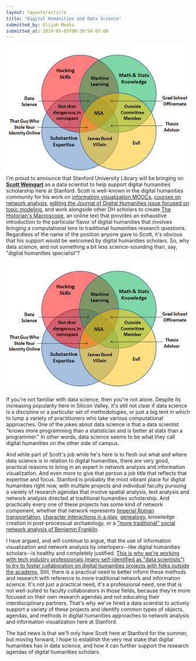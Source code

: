 ```yaml
---
layout: layouts/article
title: "Digital Humanities and Data Science"
submitted_by: Elijah Meeks
submitted_at: 2014-05-05T08:39:54-07:00
---
```


![](../post-images/VennDiagram2.png)
I'm proud to announce that Stanford University Library will be bringing on **[Scott Weingart](http://www.scottbot.net/HIAL/?page_id=22226)** as a data scientist to help support digital humanities scholarship here at Stanford. Scott is well-known in the digital humanities community for his work on [information visualization MOOCs](http://ivmooc.cns.iu.edu/), [courses on network analysis](http://dhsi.org/courses.php), [editing the Journal of Digital Humanities issue focused on topic modeling](http://journalofdigitalhumanities.org/2-1/dh-contribution-to-topic-modeling/), and work alongside other DH scholars to create [The Historian's Macroscope](http://www.themacroscope.org/), an online text that provides an exhaustive introduction to the particular flavor of digital humanities that involves bringing a computational lens to traditional humanities research questions. Regardless of the name of the position anyone gave to Scott, it's obvious that his support would be welcomed by digital humanities scholars. So, why data science, and not something a bit less science-sounding than, say, "digital humanities specialist"?


[![](../post-images/VennDiagram2.png)
](http://joelgrus.com/2013/06/09/post-prism-data-science-venn-diagram/)


If you're not familiar with data science, then you're not alone. Despite its increasing popularity here in Silicon Valley, it's still not clear if data science is a discipline or a particular set of methodologies, or just a big tent in which to lump a variety of practitioners who take various computational approaches. One of the jokes about data science is that a data scientist "knows more programming than a statistician and is better at stats than a programmer." In other words, data science seems to be what they call digital humanities on the other side of campus.


And while part of Scott's job while he's here is to flesh out what and where data science is in relation to digital humanities, there are very good, practical reasons to bring in an expert in network analysis and information visualization. And even more to give that person a job title that reflects that expertise and focus. Stanford is probably the most vibrant place for digital humanities right now, with multiple projects and individual faculty pursuing a variety of research agendas that involve spatial analysis, text analysis and network analysis directed at traditional humanities scholarship. And practically every one of these projects has some kind of network component, whether that network represents [Imperial Roman transportation](http://orbis.stanford.edu/v2/), [character interactions in a play](http://litlab.stanford.edu/?page_id=13), [genealogy](http://kindred.stanford.edu), knowledge creation in post-processual archaeology, or a ["more traditional" social network analysis of Benjamin Franklin](http://shc.stanford.edu/workshop/meetings/social-network-benjamin-franklin-printer).


I have argued, and will continue to argue, that the use of information visualization and network analysis by interlopers--like digital humanities scholars--is healthy and completely justified. [This is why we're working with tech industry professionals (many self-identified as "data scientists") to try to foster collaboration on digital humanities projects with folks outside the academy.](http://www.meetup.com/BayAreaDH/) Still, there is a practical need to better inform these methods and research with reference to more traditional network and information science. It's not just a practical need, it's a professional need, one that is not well-suited to faculty collaborators in those fields, because they're more focused on their own research agendas and not educating their interdisciplinary partners. That's why we've hired a data scientist to actively support a variety of these projects and identify common types of objects, agendas, and methods in digital humanities approaches to network analysis and information visualization here at Stanford.


The bad news is that we'll only have Scott here at Stanford for the summer, but moving forward, I hope to establish the very real stake that digital humanities has in data science, and how it can further support the research agendas of digital humanities scholars.






